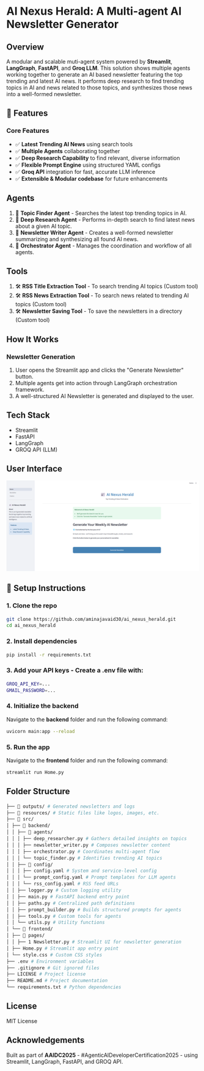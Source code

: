# AI Nexus Herald: A Multi-agent AI Newsletter Generator

## Overview
A modular and scalable muti-agent system powered by **Streamlit**, **LangGraph**, **FastAPI**, and **Groq LLM**. This solution shows multiple agents working together to generate an AI based newsletter featuring the top trending and latest AI news. It performs deep research to find trending topics in AI and news related to those topics, and synthesizes those news into a well-formed newsletter. 

## 🚀 Features
### Core Features
- ✅ **Latest Trending AI News** using search tools
- ✅ **Multiple Agents** collaborating together
- ✅ **Deep Research Capability** to find relevant, diverse information
- ✅ **Flexible Prompt Engine** using structured YAML configs
- ✅ **Groq API** integration for fast, accurate LLM inference
- ✅ **Extensible & Modular codebase** for future enhancements

## Agents
1. 🤖 **Topic Finder Agent** - Searches the latest top trending topics in AI.
2. 🤖 **Deep Research Agent** - Performs in-depth search to find latest news about a given AI topic.
3. 🤖 **Newsletter Writer Agent** - Creates a well-formed newsletter summarizing and synthesizing all found AI news.
4. 🤖 **Orchestrator Agent** - Manages the coordination and workflow of all agents. 

## Tools
1. 🛠️ **RSS Title Extraction Tool** - To search trending AI topics (Custom tool)
2. 🛠️ **RSS News Extraction Tool** - To search news related to trending AI topics (Custom tool)
3. 🛠️ **Newsletter Saving Tool** - To save the newsletters in a directory (Custom tool)

## How It Works
### **Newsletter Generation**
1. User opens the Streamlit app and clicks the "Generate Newsletter" button.
2. Multiple agents get into action through LangGraph orchestration framework.
3. A well-structured AI Newsletter is generated and displayed to the user.

## Tech Stack
- Streamlit
- FastAPI
- LangGraph
- GROQ API (LLM)

## User Interface
<img src="resources/ai_nexus_herald.png">

## 🔧 Setup Instructions
### 1. Clone the repo
```sh
git clone https://github.com/aminajavaid30/ai_nexus_herald.git
cd ai_nexus_herald
```

### 2. Install dependencies
```sh
pip install -r requirements.txt
```

### 3. **Add your API keys** - Create a .env file with:
```sh
GROQ_API_KEY=...
GMAIL_PASSWORD=...
```

### 4. Initialize the backend
Navigate to the **backend** folder and run the following command:
```sh
uvicorn main:app --reload
```

### 5. Run the app
Navigate to the **frontend** folder and run the following command:
```sh
streamlit run Home.py
```

## Folder Structure
```sh
├── 📂 outputs/ # Generated newsletters and logs
├── 📂 resources/ # Static files like logos, images, etc.
├── 📂 src/
│ ├── 📂 backend/
│ │ ├── 📂 agents/
│ │ │ ├── deep_researcher.py # Gathers detailed insights on topics
│ │ │ ├── newsletter_writer.py # Composes newsletter content
│ │ │ ├── orchestrator.py # Coordinates multi-agent flow
│ │ │ └── topic_finder.py # Identifies trending AI topics
│ │ ├── 📂 config/
│ │ │ ├── config.yaml # System and service-level config
│ │ │ └── prompt_config.yaml # Prompt templates for LLM agents
│ │ │ └── rss_config.yaml # RSS feed URLs
│ │ ├── logger.py # Custom logging utility
│ │ ├── main.py # FastAPI backend entry point
│ │ ├── paths.py # Centralized path definitions
│ │ ├── prompt_builder.py # Builds structured prompts for agents
│ │ ├── tools.py # Custom tools for agents
│ │ └── utils.py # Utility functions
│ └── 📂 frontend/
│ ├── 📂 pages/
│ │ ├── 1 Newsletter.py # Streamlit UI for newsletter generation
│ ├── Home.py # Streamlit app entry point
│ └── style.css # Custom CSS styles
├── .env # Environment variables
├── .gitignore # Git ignored files
├── LICENSE # Project license
├── README.md # Project documentation
└── requirements.txt # Python dependencies
```

## License
MIT License

## Acknowledgements
Built as part of **AAIDC2025** - #AgenticAIDeveloperCertification2025 - using Streamlit, LangGraph, FastAPI, and GROQ API.